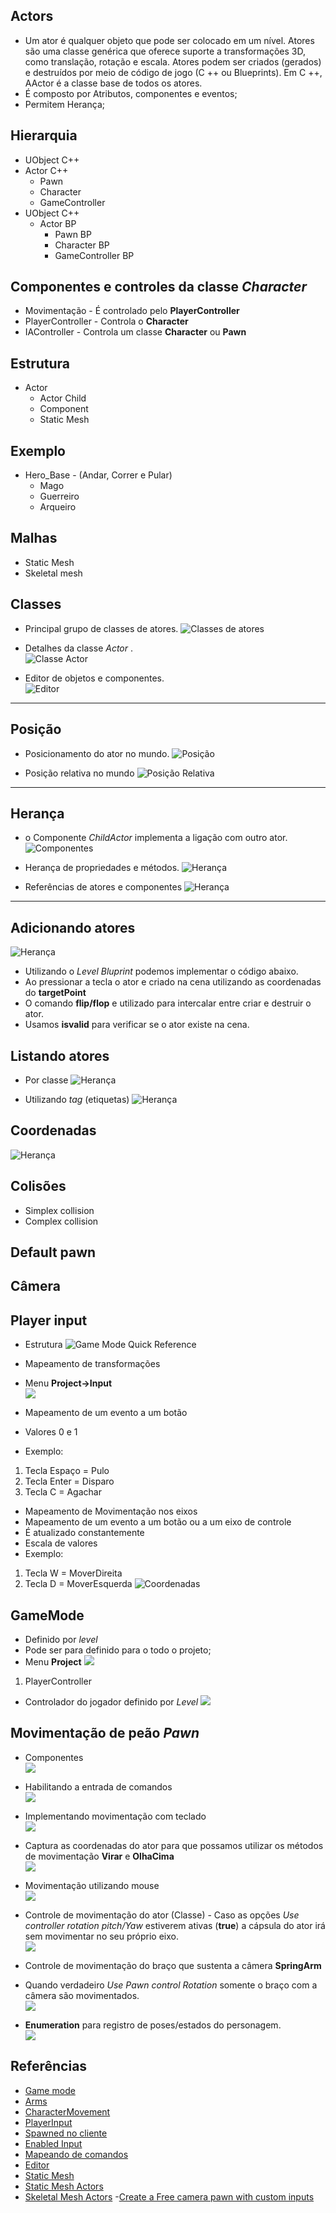 ## Actors
- Um ator é qualquer objeto que pode ser colocado em um nível. Atores são uma classe genérica que oferece suporte a transformações 3D, como translação, rotação e escala. Atores podem ser criados (gerados) e destruídos por meio de código de jogo (C ++ ou Blueprints). Em C ++, AActor é a classe base de todos os atores.
- É composto por Atributos, componentes  e eventos;
- Permitem Herança;

## Hierarquia
- UObject C++
 - Actor C++
    - Pawn
    - Character
    - GameController
- UObject C++
  - Actor BP
    - Pawn BP
    - Character BP
    - GameController BP

## Componentes e controles da classe *Character*
- Movimentação - É controlado pelo **PlayerController**
- PlayerController - Controla o **Character**
- IAController   - Controla um classe **Character** ou **Pawn**

## Estrutura  
- Actor
  - Actor Child
  - Component
  - Static Mesh

## Exemplo   
- Hero_Base - (Andar, Correr e Pular)
  - Mago
  - Guerreiro
  - Arqueiro

## Malhas
- Static Mesh
- Skeletal mesh

## Classes
- Principal grupo de classes de atores.
![Classes de atores](../imagens/actor/actor1.png)  

- Detalhes da classe *Actor* .  
![Classe Actor](../imagens/actor/actor2.png)  

- Editor de objetos e componentes.  
![Editor](../imagens/actor/actor3.png)  

***

## Posição
- Posicionamento do ator no mundo.
![Posição](../imagens/actor/actor4.png)

- Posição relativa no mundo
![Posição Relativa](../imagens/actor/actor5.png)

***

## Herança
- o Componente *ChildActor* implementa a ligação com outro ator.
![Componentes](../imagens/actor/actor6.png)

- Herança de propriedades e métodos.
![Herança](../imagens/actor/actor10.png)

- Referências de atores e componentes
![Herança](../imagens/actor/actor11.png)

***
## Adicionando atores

![Herança](../imagens/actor/actor12.png)
- Utilizando o *Level Bluprint* podemos implementar o código abaixo.
- Ao pressionar a tecla o ator e criado na cena utilizando as coordenadas do **targetPoint**
- O comando **flip/flop** e utilizado para intercalar entre criar e destruir o ator.
- Usamos **isvalid** para verificar se o ator existe na cena.

## Listando atores
- Por classe
![Herança](../imagens/actor/actor13.png)

- Utilizando *tag* (etiquetas)
![Herança](../imagens/actor/actor14.png)

## Coordenadas

![Herança](../imagens/actor/coordenadas.jpg)

## Colisões
- Simplex collision
- Complex collision


## Default pawn

## Câmera


## Player input
- Estrutura
![Game Mode Quick Reference](https://docs.unrealengine.com/Images/Gameplay/Framework/QuickReference/GameFramework.webp)

- Mapeamento de transformações
- Menu **Project->Input**  
![](../imagens/actor/actor16.png)

- Mapeamento de um evento a um botão
 - Valores 0 e 1
 - Exemplo:
  1. Tecla Espaço = Pulo
  1. Tecla Enter = Disparo
  1. Tecla C  = Agachar
- Mapeamento de Movimentação nos eixos
 - Mapeamento de um evento a um botão ou a um eixo de controle
 - É atualizado constantemente
 - Escala de valores
 - Exemplo:
  1. Tecla W = MoverDireita
  1. Tecla D = MoverEsquerda
![Coordenadas](../actors/actor10.png)

## GameMode
 - Definido por *level*
 - Pode ser para definido para o todo o projeto;
 - Menu **Project**
 ![](../imagens/actor/actor15.png)

1. PlayerController
 - Controlador do jogador definido por *Level*
 ![](#)

## Movimentação de peão *Pawn*
- Componentes  
![](../imagens/actor/actor17.png)
- Habilitando a entrada de comandos   
![](../imagens/actor/actor18.png)
- Implementando movimentação com teclado  
![](../imagens/actor/actor19.png)
- Captura as coordenadas do ator para que possamos utilizar os métodos de movimentação **Virar** e **OlhaCima**  
![](../imagens/actor/actor21.png)
- Movimentação utilizando mouse  
![](../imagens/actor/actor20.png)
- Controle de movimentação do ator (Classe) - Caso as opções *Use controller rotation pitch/Yaw* estiverem ativas (**true**) a cápsula do ator irá sem movimentar no seu próprio eixo.    
![](../imagens/actor/actor22.png)

- Controle de movimentação do braço que sustenta a câmera **SpringArm**  
- Quando verdadeiro *Use Pawn control Rotation* somente o braço com a câmera são movimentados.  
![](../imagens/actor/actor23.png)
- **Enumeration** para registro de poses/estados do personagem.    
![](../imagens/actor/actor24.png)

## Referências
- [Game mode](https://docs.unrealengine.com/en-US/Gameplay/Framework/GameMode/index.html)
- [Arms](https://docs.unrealengine.com/en-US/Gameplay/HowTo/UsingCameras/SpringArmComponents/index.html)
- [CharacterMovement](https://docs.unrealengine.com/en-US/Gameplay/HowTo/CharacterMovement/Blueprints/index.html)
- [PlayerInput](https://docs.unrealengine.com/en-US/Programming/Tutorials/PlayerInput/index.html)
- [Spawned no cliente](https://docs.unrealengine.com/en-US/Gameplay/HowTo/SpawnAndDestroyActors/Blueprints/index.html)
- [Enabled Input](https://docs.unrealengine.com/en-US/Gameplay/HowTo/ActorInput/Blueprints/index.html)
- [Mapeando de comandos](https://docs.unrealengine.com/en-US/Gameplay/Input/index.html)
- [Editor](https://docs.unrealengine.com/en-US/Engine/Content/Types/StaticMeshes/Editor/index.html)
- [Static Mesh](https://www.youtube.com/watch?v=8WvwFPN1XNA)
- [Static Mesh Actors](https://docs.unrealengine.com/en-US/Engine/Actors/StaticMeshActor/index.html)
- [Skeletal Mesh Actors](https://docs.unrealengine.com/en-US/Engine/Actors/SkeletalMeshActors/index.html)
-[Create a Free camera pawn with custom inputs](https://isaratech.com/ue4-create-a-free-camera-pawn-with-custom-inputs/)
